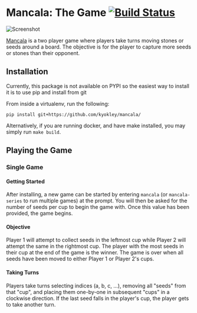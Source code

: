 # Mancala: The Game [![Build Status](https://travis-ci.org/kyokley/mancala.svg?branch=master)](https://travis-ci.org/kyokley/mancala)

![Screenshot](/../screenshot/screenshots/game.gif?raw=true)

[Mancala](https://en.wikipedia.org/wiki/Mancala) is a two player game where players take turns moving stones or seeds around a board. The objective is for the player to capture more seeds or stones than their opponent.

## Installation

Currently, this package is not available on PYPI so the easiest way to install it is to use pip and install from git

From inside a virtualenv, run the following:
```
pip install git+https://github.com/kyokley/mancala/
```

Alternatively, if you are running docker, and have make installed, you may simply run `make build`.

## Playing the Game

### Single Game

#### Getting Started
After installing, a new game can be started by entering `mancala` (or `mancala-series` to run multiple games) at the prompt. You will then be asked for the number of seeds per cup to begin the game with. Once this value has been provided, the game begins.

#### Objective
Player 1 will attempt to collect seeds in the leftmost cup while Player 2 will attempt the same in the rightmost cup. The player with the most seeds in their cup at the end of the game is the winner. The game is over when all seeds have been moved to either Player 1 or Player 2's cups.

#### Taking Turns
Players take turns selecting indices (a, b, c, ...), removing all "seeds" from that "cup", and placing them one-by-one in subsequent "cups" in a clockwise direction. If the last seed falls in the player's cup, the player gets to take another turn.
